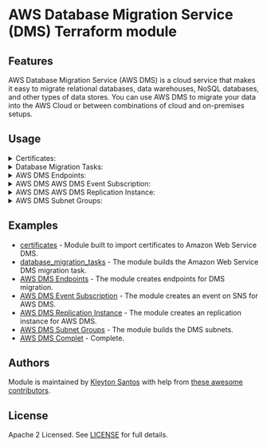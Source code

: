 # AWS Database Migration Service (DMS) Terraform module

## Features

AWS Database Migration Service (AWS DMS) is a cloud service that makes it easy to migrate relational databases, data warehouses, NoSQL databases, and other types of data stores. You can use AWS DMS to migrate your data into the AWS Cloud or between combinations of cloud and on-premises setups.

## Usage

<details>
  <summary>Certificates:</summary>

```hcl
module "certificates" {
  source = "../../modules/certificates/"

  create = true

  certificate_id  = "name"
  certificate_pem = file("path_pem_file")

  tags = var.tags
}
```
</details>

<details>
  <summary>Database Migration Tasks:</summary>

```hcl
module "migration_tasks" {
  source = "github.com/kleytonhsantos/terraform-aws-dms//modules/database_migration_tasks?ref=v1.0.1"
pef
  create = true

  cdc_start_time            = "timestamp"
  migration_type            = "full-load-and-cdc"
  replication_task_id       = "replication-1.example.com"
  replication_instance_arn  = "arn:aws:dms:us-east-1:123456789123:task:3QK6K5UPDEVILBQRLCXGJA5X5QN2O64SXYZ3TYS"
  source_endpoint_arn       = "arn:aws:dms:us-east-1:123456789123:endpoint:TREFHUQW63TJQQYQI7JJLFS5SZOF6LUH4E6J55Q"
  target_endpoint_arn       = "arn:aws:dms:us-east-1:123456789123:endpoint:TREFHUQW63TJQQYQI7JJLFS5SZOF6LUH4E6T66E"
  table_mappings            = file("./config/table_mappings.json")
  replication_task_settings = file("./config/replication_task_settings.json")

  tags = var.tags
}
```
</details>

<details>
  <summary>AWS DMS Endpoints:</summary>

```hcl
module "source_endpoint" {
  source = "github.com/kleytonhsantos/terraform-aws-dms//modules/endpoints?ref=v1.0.1"

  create = true

  endpoint_id                 = "replication-1.example.com"
  engine_name                 = "mysql"
  server_name                 = "database01.example.com"
  port                        = 3306
  username                    = root
  password                    = "root123"
  database_name               = "database_example"
  extra_connection_attributes = file("./config/extra_connection_attributes.json")

  tags = var.tags
}

module "target_endpoint" {
  source = "github.com/kleytonhsantos/terraform-aws-dms//modules/endpoints?ref=v1.0.1"

  create = true

  endpoint_id   = "replication-1.example.com"
  engine_name   = "s3"
  endpoint_type = "target"

  s3_settings = [{
    bucket_name             = s3.example.com"
    compression_type        = "GZIP"
  }]

  /* Examples
  mongodb_settings = [{
    auth_source = "mongo-test.example.com"
  }]

  kinesis_settings = [{
    message_format = "json-unformatted"
  }]

  kafka_settings = [{
    broker_name = "ec2-12-345-678-901.compute-1.amazonaws.com:2345,ec2-12-345-678-901.compute-1.amazonaws.com:9876"
  }]

  elasticsearch_settings = [{
    endpoint_uri = "test.elastsearch.example.com"
    service_access_role_arn = "arn:aws:iam::123456789012:role/aws-service-role/es.amazonaws.com/AWSServiceRoleForAmazonElasticsearchService"
  }]
  */

  tags = var.tags
}
```
</details>

<details>
  <summary>AWS DMS AWS DMS Event Subscription:</summary>

```hcl
module "event_subscription" {
 source = "github.com/kleytonhsantos/terraform-aws-dms//modules/event_subscription?ref=v1.0.1"

  create = true

  name             = "example1"
  sns_topic_arn    = arn:aws:sns:us-east-1:123456789012:dms
  source_type      = "replication-instance"
  source_ids       = [example01]
  event_categories = ["creation", "failure"]

  tags = var.tags
}
```
</details>

<details>
  <summary>AWS DMS AWS DMS Replication Instance:</summary>

```hcl
module "replication_instances" {
  source = "github.com/kleytonhsantos/terraform-aws-dms//modules/replication_instances?ref=v1.0.1"

  create = true

  replication_instance_id     = "name"
  vpc_security_group_ids      = "vpc-00b000f00"
  replication_subnet_group_id = "test_replication"
  availability_zone           = "us-east-1a"

  tags = var.tags
}
```
</details>

<details>
  <summary>AWS DMS Subnet Groups:</summary>

```hcl
module "subnet_groups" {

 source = "github.com/kleytonhsantos/terraform-aws-dms//modules/subnet_groups?ref=v1.0.1"

  create = true

  replication_subnet_group_description = "Example subnet groups for DMS"
  replication_subnet_group_id          = "Example subnet groups for DMS"

  subnet_ids = [
    subnet-0g2g5555g4g7g8g9w
    subnet-0g2g5555g4g7g8g9g
  ]

  tags = var.tags

}
```
</details>

## Examples

- [certificates](https://github.com/kleytonhsantos/terraform-aws-dms/tree/main/examples/certificates) - Module built to import certificates to Amazon Web Service DMS.
- [database_migration_tasks](https://github.com/kleytonhsantos/terraform-aws-dms/tree/main/examples/database_migration_tasks) - The module builds the Amazon Web Service DMS migration task.
- [AWS DMS Endpoints](https://github.com/kleytonhsantos/terraform-aws-dms/tree/main/examples/endpoints) - The module creates endpoints for DMS migration.
- [AWS DMS Event Subscription](https://github.com/kleytonhsantos/terraform-aws-dms/tree/main/examples/event_subscription) - The module creates an event on SNS for AWS DMS.
- [AWS DMS Replication Instance](https://github.com/kleytonhsantos/terraform-aws-dms/tree/main/examples/replication_instances) - The module creates an replication instance for AWS DMS.
- [AWS DMS Subnet Groups](https://github.com/kleytonhsantos/terraform-aws-dms/tree/main/examples/subnet_groups) - The module builds the DMS subnets.
- [AWS DMS Complet](https://github.com/kleytonhsantos/terraform-aws-dms/tree/main/examples/subnet_groups) - Complete.

## Authors

Module is maintained by [Kleyton Santos](https://github.com/kleytonhsantos) with help from [these awesome contributors](https://github.com/kleytonhsantos/terraform-aws-dms/graphs/contributors).

## License

Apache 2 Licensed. See [LICENSE](https://github.com/kleytonhsantos/terraform-aws-dms/LICENSE) for full details.
